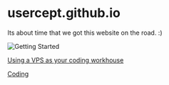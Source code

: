 # usercept.github.io
Its about time that we got this website on the road. :)

![Getting Started](https://www.cpltutorials.com/static/images/Blogs/golang.PNG)

[Using a VPS as your coding workhouse](workstation.md)


[Coding](coding.md)
